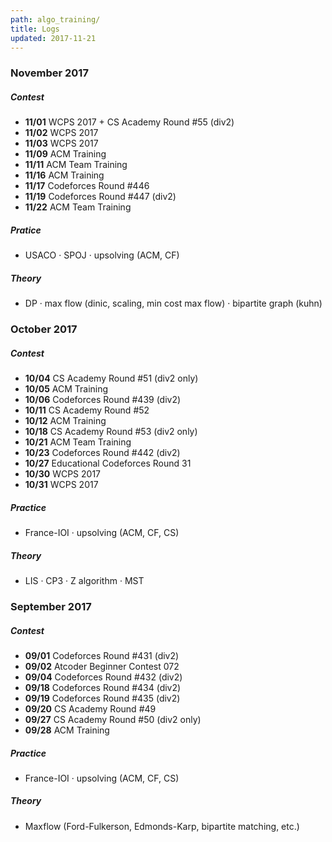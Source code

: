 ```yaml
---
path: algo_training/
title: Logs
updated: 2017-11-21
---
```


### November 2017

##### Contest

- **11/01** WCPS 2017 + CS Academy Round #55 (div2)
- **11/02** WCPS 2017
- **11/03** WCPS 2017
- **11/09** ACM Training
- **11/11** ACM Team Training
- **11/16** ACM Training
- **11/17** Codeforces Round #446
- **11/19** Codeforces Round #447 (div2)
- **11/22** ACM Team Training

##### Pratice

- USACO · SPOJ · upsolving (ACM, CF)

##### Theory

- DP · max flow (dinic, scaling, min cost max flow) · bipartite graph (kuhn)

### October 2017

##### Contest

- **10/04** CS Academy Round #51 (div2 only)
- **10/05** ACM Training
- **10/06** Codeforces Round #439 (div2)
- **10/11** CS Academy Round #52
- **10/12** ACM Training
- **10/18** CS Academy Round #53 (div2 only)
- **10/21** ACM Team Training
- **10/23** Codeforces Round #442 (div2)
- **10/27** Educational Codeforces Round 31
- **10/30** WCPS 2017
- **10/31** WCPS 2017

##### Practice

- France-IOI · upsolving (ACM, CF, CS)

##### Theory

- LIS · CP3 · Z algorithm · MST

### September 2017

##### Contest

- **09/01** Codeforces Round #431 (div2)
- **09/02** Atcoder Beginner Contest 072
- **09/04** Codeforces Round #432 (div2)
- **09/18** Codeforces Round #434 (div2)
- **09/19** Codeforces Round #435 (div2)
- **09/20** CS Academy Round #49
- **09/27** CS Academy Round #50 (div2 only)
- **09/28** ACM Training

##### Practice

- France-IOI · upsolving (ACM, CF, CS)

##### Theory

- Maxflow (Ford-Fulkerson, Edmonds-Karp, bipartite matching, etc.)
